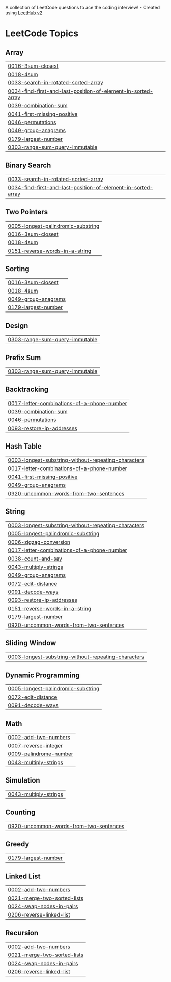 A collection of LeetCode questions to ace the coding interview! - Created using [LeetHub v2](https://github.com/arunbhardwaj/LeetHub-2.0)
<!---LeetCode Topics Start-->
# LeetCode Topics
## Array
|  |
| ------- |
| [0016-3sum-closest](https://github.com/NihanthReddyKeesara/LeetCode/tree/master/0016-3sum-closest) |
| [0018-4sum](https://github.com/NihanthReddyKeesara/LeetCode/tree/master/0018-4sum) |
| [0033-search-in-rotated-sorted-array](https://github.com/NihanthReddyKeesara/LeetCode/tree/master/0033-search-in-rotated-sorted-array) |
| [0034-find-first-and-last-position-of-element-in-sorted-array](https://github.com/NihanthReddyKeesara/LeetCode/tree/master/0034-find-first-and-last-position-of-element-in-sorted-array) |
| [0039-combination-sum](https://github.com/NihanthReddyKeesara/LeetCode/tree/master/0039-combination-sum) |
| [0041-first-missing-positive](https://github.com/NihanthReddyKeesara/LeetCode/tree/master/0041-first-missing-positive) |
| [0046-permutations](https://github.com/NihanthReddyKeesara/LeetCode/tree/master/0046-permutations) |
| [0049-group-anagrams](https://github.com/NihanthReddyKeesara/LeetCode/tree/master/0049-group-anagrams) |
| [0179-largest-number](https://github.com/NihanthReddyKeesara/LeetCode/tree/master/0179-largest-number) |
| [0303-range-sum-query-immutable](https://github.com/NihanthReddyKeesara/LeetCode/tree/master/0303-range-sum-query-immutable) |
## Binary Search
|  |
| ------- |
| [0033-search-in-rotated-sorted-array](https://github.com/NihanthReddyKeesara/LeetCode/tree/master/0033-search-in-rotated-sorted-array) |
| [0034-find-first-and-last-position-of-element-in-sorted-array](https://github.com/NihanthReddyKeesara/LeetCode/tree/master/0034-find-first-and-last-position-of-element-in-sorted-array) |
## Two Pointers
|  |
| ------- |
| [0005-longest-palindromic-substring](https://github.com/NihanthReddyKeesara/LeetCode/tree/master/0005-longest-palindromic-substring) |
| [0016-3sum-closest](https://github.com/NihanthReddyKeesara/LeetCode/tree/master/0016-3sum-closest) |
| [0018-4sum](https://github.com/NihanthReddyKeesara/LeetCode/tree/master/0018-4sum) |
| [0151-reverse-words-in-a-string](https://github.com/NihanthReddyKeesara/LeetCode/tree/master/0151-reverse-words-in-a-string) |
## Sorting
|  |
| ------- |
| [0016-3sum-closest](https://github.com/NihanthReddyKeesara/LeetCode/tree/master/0016-3sum-closest) |
| [0018-4sum](https://github.com/NihanthReddyKeesara/LeetCode/tree/master/0018-4sum) |
| [0049-group-anagrams](https://github.com/NihanthReddyKeesara/LeetCode/tree/master/0049-group-anagrams) |
| [0179-largest-number](https://github.com/NihanthReddyKeesara/LeetCode/tree/master/0179-largest-number) |
## Design
|  |
| ------- |
| [0303-range-sum-query-immutable](https://github.com/NihanthReddyKeesara/LeetCode/tree/master/0303-range-sum-query-immutable) |
## Prefix Sum
|  |
| ------- |
| [0303-range-sum-query-immutable](https://github.com/NihanthReddyKeesara/LeetCode/tree/master/0303-range-sum-query-immutable) |
## Backtracking
|  |
| ------- |
| [0017-letter-combinations-of-a-phone-number](https://github.com/NihanthReddyKeesara/LeetCode/tree/master/0017-letter-combinations-of-a-phone-number) |
| [0039-combination-sum](https://github.com/NihanthReddyKeesara/LeetCode/tree/master/0039-combination-sum) |
| [0046-permutations](https://github.com/NihanthReddyKeesara/LeetCode/tree/master/0046-permutations) |
| [0093-restore-ip-addresses](https://github.com/NihanthReddyKeesara/LeetCode/tree/master/0093-restore-ip-addresses) |
## Hash Table
|  |
| ------- |
| [0003-longest-substring-without-repeating-characters](https://github.com/NihanthReddyKeesara/LeetCode/tree/master/0003-longest-substring-without-repeating-characters) |
| [0017-letter-combinations-of-a-phone-number](https://github.com/NihanthReddyKeesara/LeetCode/tree/master/0017-letter-combinations-of-a-phone-number) |
| [0041-first-missing-positive](https://github.com/NihanthReddyKeesara/LeetCode/tree/master/0041-first-missing-positive) |
| [0049-group-anagrams](https://github.com/NihanthReddyKeesara/LeetCode/tree/master/0049-group-anagrams) |
| [0920-uncommon-words-from-two-sentences](https://github.com/NihanthReddyKeesara/LeetCode/tree/master/0920-uncommon-words-from-two-sentences) |
## String
|  |
| ------- |
| [0003-longest-substring-without-repeating-characters](https://github.com/NihanthReddyKeesara/LeetCode/tree/master/0003-longest-substring-without-repeating-characters) |
| [0005-longest-palindromic-substring](https://github.com/NihanthReddyKeesara/LeetCode/tree/master/0005-longest-palindromic-substring) |
| [0006-zigzag-conversion](https://github.com/NihanthReddyKeesara/LeetCode/tree/master/0006-zigzag-conversion) |
| [0017-letter-combinations-of-a-phone-number](https://github.com/NihanthReddyKeesara/LeetCode/tree/master/0017-letter-combinations-of-a-phone-number) |
| [0038-count-and-say](https://github.com/NihanthReddyKeesara/LeetCode/tree/master/0038-count-and-say) |
| [0043-multiply-strings](https://github.com/NihanthReddyKeesara/LeetCode/tree/master/0043-multiply-strings) |
| [0049-group-anagrams](https://github.com/NihanthReddyKeesara/LeetCode/tree/master/0049-group-anagrams) |
| [0072-edit-distance](https://github.com/NihanthReddyKeesara/LeetCode/tree/master/0072-edit-distance) |
| [0091-decode-ways](https://github.com/NihanthReddyKeesara/LeetCode/tree/master/0091-decode-ways) |
| [0093-restore-ip-addresses](https://github.com/NihanthReddyKeesara/LeetCode/tree/master/0093-restore-ip-addresses) |
| [0151-reverse-words-in-a-string](https://github.com/NihanthReddyKeesara/LeetCode/tree/master/0151-reverse-words-in-a-string) |
| [0179-largest-number](https://github.com/NihanthReddyKeesara/LeetCode/tree/master/0179-largest-number) |
| [0920-uncommon-words-from-two-sentences](https://github.com/NihanthReddyKeesara/LeetCode/tree/master/0920-uncommon-words-from-two-sentences) |
## Sliding Window
|  |
| ------- |
| [0003-longest-substring-without-repeating-characters](https://github.com/NihanthReddyKeesara/LeetCode/tree/master/0003-longest-substring-without-repeating-characters) |
## Dynamic Programming
|  |
| ------- |
| [0005-longest-palindromic-substring](https://github.com/NihanthReddyKeesara/LeetCode/tree/master/0005-longest-palindromic-substring) |
| [0072-edit-distance](https://github.com/NihanthReddyKeesara/LeetCode/tree/master/0072-edit-distance) |
| [0091-decode-ways](https://github.com/NihanthReddyKeesara/LeetCode/tree/master/0091-decode-ways) |
## Math
|  |
| ------- |
| [0002-add-two-numbers](https://github.com/NihanthReddyKeesara/LeetCode/tree/master/0002-add-two-numbers) |
| [0007-reverse-integer](https://github.com/NihanthReddyKeesara/LeetCode/tree/master/0007-reverse-integer) |
| [0009-palindrome-number](https://github.com/NihanthReddyKeesara/LeetCode/tree/master/0009-palindrome-number) |
| [0043-multiply-strings](https://github.com/NihanthReddyKeesara/LeetCode/tree/master/0043-multiply-strings) |
## Simulation
|  |
| ------- |
| [0043-multiply-strings](https://github.com/NihanthReddyKeesara/LeetCode/tree/master/0043-multiply-strings) |
## Counting
|  |
| ------- |
| [0920-uncommon-words-from-two-sentences](https://github.com/NihanthReddyKeesara/LeetCode/tree/master/0920-uncommon-words-from-two-sentences) |
## Greedy
|  |
| ------- |
| [0179-largest-number](https://github.com/NihanthReddyKeesara/LeetCode/tree/master/0179-largest-number) |
## Linked List
|  |
| ------- |
| [0002-add-two-numbers](https://github.com/NihanthReddyKeesara/LeetCode/tree/master/0002-add-two-numbers) |
| [0021-merge-two-sorted-lists](https://github.com/NihanthReddyKeesara/LeetCode/tree/master/0021-merge-two-sorted-lists) |
| [0024-swap-nodes-in-pairs](https://github.com/NihanthReddyKeesara/LeetCode/tree/master/0024-swap-nodes-in-pairs) |
| [0206-reverse-linked-list](https://github.com/NihanthReddyKeesara/LeetCode/tree/master/0206-reverse-linked-list) |
## Recursion
|  |
| ------- |
| [0002-add-two-numbers](https://github.com/NihanthReddyKeesara/LeetCode/tree/master/0002-add-two-numbers) |
| [0021-merge-two-sorted-lists](https://github.com/NihanthReddyKeesara/LeetCode/tree/master/0021-merge-two-sorted-lists) |
| [0024-swap-nodes-in-pairs](https://github.com/NihanthReddyKeesara/LeetCode/tree/master/0024-swap-nodes-in-pairs) |
| [0206-reverse-linked-list](https://github.com/NihanthReddyKeesara/LeetCode/tree/master/0206-reverse-linked-list) |
<!---LeetCode Topics End-->